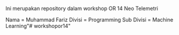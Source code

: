 Ini merupakan repository dalam workshop OR 14 Neo Telemetri

Nama = Muhammad Fariz
Divisi = Programming
Sub Divisi = Machine Learning"# workshopor14" 
